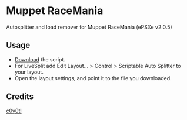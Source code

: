 # Muppet RaceMania
Autosplitter and load remover for Muppet RaceMania (ePSXe v2.0.5)

## Usage
* [Download](https://raw.githubusercontent.com/c0y0tl/asl/main/mrm/mrm.asl) the script.
* For LiveSplit add Edit Layout... > Control > Scriptable Auto Splitter to your layout.
* Open the layout settings, and point it to the file you downloaded.

## Credits
[c0y0tl](https://www.twitch.tv/c0y0tl)
